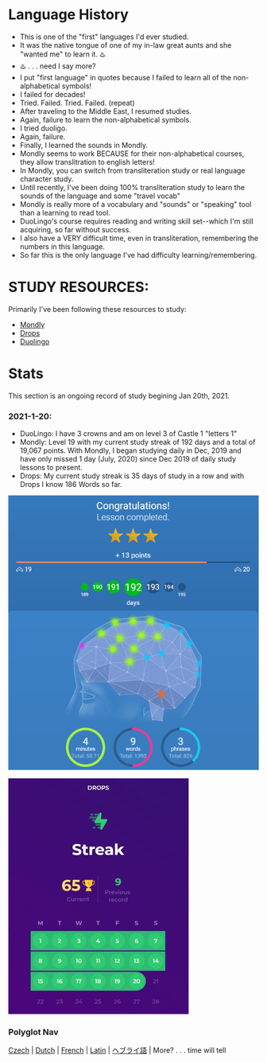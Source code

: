 # Language History
* This is one of the "first" languages I'd ever studied. 
* It was the native tongue of one of my in-law great aunts and she "wanted me" to learn it.  :hotsprings:
* :hotsprings: . . .  need I say more?  
* I put "first language" in quotes because I failed to learn all of the non-alphabetical symbols! 
* I failed for decades!
* Tried. Failed. Tried. Failed. (repeat) 
* After traveling to the Middle East, I resumed studies. 
* Again, failure to learn the non-alphabetical symbols. 
* I tried duoligo.  
* Again, failure. 
* Finally, I learned the sounds in Mondly.
* Mondly seems to work BECAUSE for their non-alphabetical courses, they allow translitration to english letters! 
* In Mondly, you can switch from transliteration study or real language character study.
* Until recently, I've been doing 100% transliteration study to learn the sounds of the language and some "travel vocab"
* Mondly is really more of a vocabulary and "sounds" or "speaking" tool than a learning to read tool. 
* DuoLingo's course requires reading and writing skill set--which I'm still acquiring, so far without success. 
* I also have a VERY difficult time, even in transliteration, remembering the numbers in this language.  
* So far this is the only language I've had difficulty learning/remembering. 

# STUDY RESOURCES:
Primarily I've been following these resources to study: 
* [Mondly](https://app.mondly.com/home) 
* [Drops](https://app.languagedrops.com/) 
* [Duolingo](https://www.duolingo.com/profile/EO4wellnes) 

# Stats
This section is an ongoing record of study begining Jan 20th, 2021. 

### 2021-1-20:
* DuoLingo:  I have 3 crowns and am on level 3 of Castle 1 "letters 1" 
* Mondly: Level 19 with my current study streak of 192 days and a total of 19,067 points. With Mondly, I began studying daily in Dec, 2019 and have only missed 1 day (July, 2020) since Dec 2019 of daily study lessons to present. 
* Drops: My current study streak is 35 days of study in a row and with Drops I know 186 Words so far. 

![Current-mondly-stats](https://github.com/EO4wellness/T-I-L/blob/main/polyglot/la-otra/%E3%83%98%E3%83%96%E3%83%A9%E3%82%A4%E8%AA%9E/Images/2021-01-21_mondly_stats.png)

![drops-stats](https://github.com/EO4wellness/T-I-L/blob/main/polyglot/la-otra/%E3%83%98%E3%83%96%E3%83%A9%E3%82%A4%E8%AA%9E/Images/2021-02-20-drops-65-day-streak.jpg)


### Polyglot Nav
[Czech](https://github.com/EO4wellness/T-I-L/tree/main/polyglot/la-otra/Czech) |  [Dutch](https://github.com/EO4wellness/T-I-L/tree/main/polyglot/la-otra/Dutch) |  [French](https://github.com/EO4wellness/T-I-L/tree/main/polyglot/la-otra/French) |  [Latin](https://github.com/EO4wellness/T-I-L/tree/main/polyglot/la-otra/Latin) |  [ヘブライ語](https://github.com/EO4wellness/T-I-L/tree/main/polyglot/la-otra/%E3%83%98%E3%83%96%E3%83%A9%E3%82%A4%E8%AA%9E) |  More? . . . time will tell  
